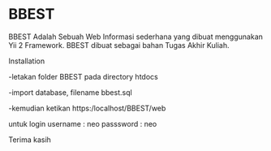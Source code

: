 # BBEST

BBEST Adalah Sebuah Web Informasi sederhana yang dibuat menggunakan Yii 2 Framework.
BBEST dibuat sebagai bahan Tugas Akhir Kuliah.

Installation


-letakan folder BBEST pada directory htdocs


-import database, filename bbest.sql


-kemudian ketikan https:/localhost/BBEST/web


untuk login
username  : neo passsword : neo


Terima kasih
